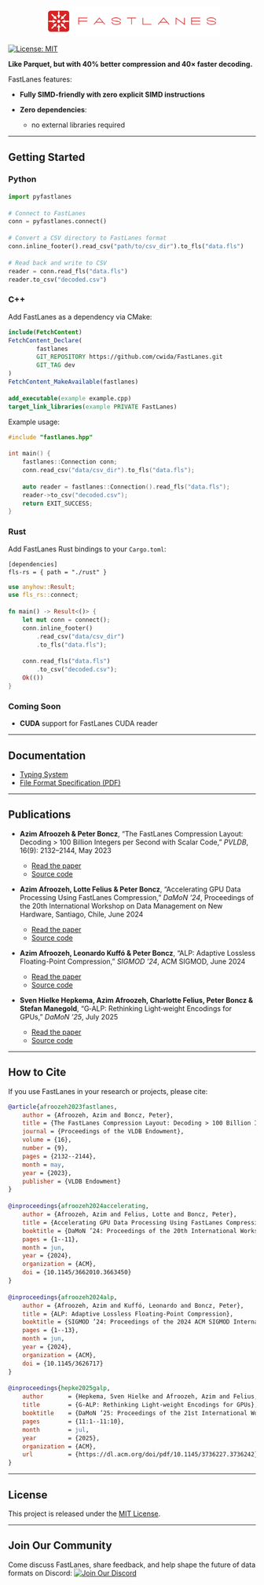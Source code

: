 <p align="center">
  <img src="assets/logo.svg" alt="FastLanes Logo" width="360" />
</p>

[![License: MIT](https://img.shields.io/badge/License-MIT-yellow.svg)](LICENSE)

**Like Parquet, but with 40% better compression and 40× faster decoding.**

FastLanes features:

* **Fully SIMD-friendly with zero explicit SIMD instructions**
* **Zero dependencies**:

    * no external libraries required

---

## Getting Started

### Python

```python
import pyfastlanes

# Connect to FastLanes
conn = pyfastlanes.connect()

# Convert a CSV directory to FastLanes format
conn.inline_footer().read_csv("path/to/csv_dir").to_fls("data.fls")

# Read back and write to CSV
reader = conn.read_fls("data.fls")
reader.to_csv("decoded.csv")
```

### C++

Add FastLanes as a dependency via CMake:

```cmake
include(FetchContent)
FetchContent_Declare(
        fastlanes
        GIT_REPOSITORY https://github.com/cwida/FastLanes.git
        GIT_TAG dev
)
FetchContent_MakeAvailable(fastlanes)

add_executable(example example.cpp)
target_link_libraries(example PRIVATE FastLanes)
```

Example usage:

```cpp
#include "fastlanes.hpp"

int main() {
    fastlanes::Connection conn;
    conn.read_csv("data/csv_dir").to_fls("data.fls");

    auto reader = fastlanes::Connection().read_fls("data.fls");
    reader->to_csv("decoded.csv");
    return EXIT_SUCCESS;
}
```

### Rust

Add FastLanes Rust bindings to your `Cargo.toml`:

```cargo
[dependencies]
fls-rs = { path = "./rust" }
```

```rust
use anyhow::Result;
use fls_rs::connect;

fn main() -> Result<()> {
    let mut conn = connect();
    conn.inline_footer()
        .read_csv("data/csv_dir")
        .to_fls("data.fls");

    conn.read_fls("data.fls")
        .to_csv("decoded.csv");
    Ok(())
}
```

### Coming Soon

* **CUDA** support for FastLanes CUDA reader

---

## Documentation

* [Typing System](docs/typing_system.md)
* [File Format Specification (PDF)](docs/specification.pdf)

---

## Publications

* **Azim Afroozeh & Peter Boncz**, “The FastLanes Compression Layout: Decoding > 100 Billion Integers per Second with
  Scalar Code,” *PVLDB*, 16(9): 2132–2144, May 2023

    * [Read the paper](https://www.vldb.org/pvldb/vol16/p2132-afroozeh.pdf)
    * [Source code](publications/data_parallelized_encodings)

* **Azim Afroozeh, Lotte Felius & Peter Boncz**, “Accelerating GPU Data Processing Using FastLanes Compression,” *DaMoN
  ’24*, Proceedings of the 20th International Workshop on Data Management on New Hardware, Santiago, Chile, June 2024

    * [Read the paper](https://doi.org/10.1145/3662010.3663450)
    * [Source code](https://github.com/cwida/FastLanesGPU)

* **Azim Afroozeh, Leonardo Kuffó & Peter Boncz**, “ALP: Adaptive Lossless Floating-Point Compression,” *SIGMOD ’24*,
  ACM SIGMOD, June 2024

    * [Read the paper](https://doi.org/10.1145/3626717)
    * [Source code](https://github.com/cwida/ALP)

* **Sven Hielke Hepkema, Azim Afroozeh, Charlotte Felius, Peter Boncz & Stefan Manegold**, “G‑ALP: Rethinking Light‑weight Encodings for GPUs,” *DaMoN ’25*, July 2025

    * [Read the paper](https://dl.acm.org/doi/pdf/10.1145/3736227.3736242)
    * [Source code](https://github.com/cwida/FastLanesGpu-Damon2025)


---

## How to Cite

If you use FastLanes in your research or projects, please cite:

```bibtex
@article{afroozeh2023fastlanes,
    author = {Afroozeh, Azim and Boncz, Peter},
    title = {The FastLanes Compression Layout: Decoding > 100 Billion Integers per Second with Scalar Code},
    journal = {Proceedings of the VLDB Endowment},
    volume = {16},
    number = {9},
    pages = {2132--2144},
    month = may,
    year = {2023},
    publisher = {VLDB Endowment}
}

@inproceedings{afroozeh2024accelerating,
    author = {Afroozeh, Azim and Felius, Lotte and Boncz, Peter},
    title = {Accelerating GPU Data Processing Using FastLanes Compression},
    booktitle = {DaMoN ’24: Proceedings of the 20th International Workshop on Data Management on New Hardware},
    pages = {1--11},
    month = jun,
    year = {2024},
    organization = {ACM},
    doi = {10.1145/3662010.3663450}
}

@inproceedings{afroozeh2024alp,
    author = {Afroozeh, Azim and Kuffó, Leonardo and Boncz, Peter},
    title = {ALP: Adaptive Lossless Floating-Point Compression},
    booktitle = {SIGMOD ’24: Proceedings of the 2024 ACM SIGMOD International Conference on Management of Data},
    pages = {1--13},
    month = jun,
    year = {2024},
    organization = {ACM},
    doi = {10.1145/3626717}
}

@inproceedings{hepke2025galp,
    author       = {Hepkema, Sven Hielke and Afroozeh, Azim and Felius, Charlotte and Boncz, Peter and Manegold, Stefan},
    title        = {G‑ALP: Rethinking Light‑weight Encodings for GPUs},
    booktitle    = {DaMoN ’25: Proceedings of the 21st International Workshop on Data Management on New Hardware},
    pages        = {11:1--11:10},
    month        = jul,
    year         = {2025},
    organization = {ACM},
    url          = {https://dl.acm.org/doi/pdf/10.1145/3736227.3736242}
}
```

---

## License

This project is released under the [MIT License](LICENSE).

---

## Join Our Community

Come discuss FastLanes, share feedback, and help shape the future of data formats on Discord:
[![Join Our Discord](https://img.shields.io/discord/1282716959099588651?label=Join%20Our%20Discord\&logo=discord\&color=7289da)](https://discord.gg/SpTHkCQ7uh)
